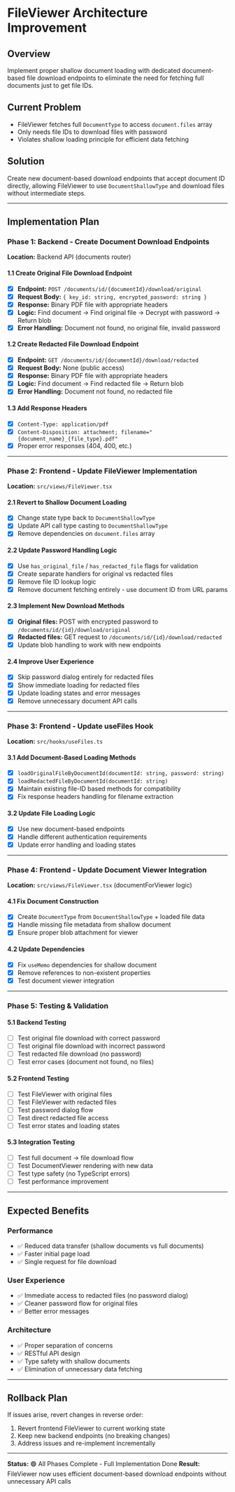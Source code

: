 # FileViewer Architecture Improvement

## Overview
Implement proper shallow document loading with dedicated document-based file download endpoints to eliminate the need for fetching full documents just to get file IDs.

## Current Problem
- FileViewer fetches full `DocumentType` to access `document.files` array
- Only needs file IDs to download files with password
- Violates shallow loading principle for efficient data fetching

## Solution
Create new document-based download endpoints that accept document ID directly, allowing FileViewer to use `DocumentShallowType` and download files without intermediate steps.

---

## Implementation Plan

### Phase 1: Backend - Create Document Download Endpoints
**Location:** Backend API (documents router)

#### 1.1 Create Original File Download Endpoint
- [x] **Endpoint:** `POST /documents/id/{documentId}/download/original`
- [x] **Request Body:** `{ key_id: string, encrypted_password: string }`
- [x] **Response:** Binary PDF file with appropriate headers
- [x] **Logic:** Find document → Find original file → Decrypt with password → Return blob
- [x] **Error Handling:** Document not found, no original file, invalid password

#### 1.2 Create Redacted File Download Endpoint  
- [x] **Endpoint:** `GET /documents/id/{documentId}/download/redacted`
- [x] **Request Body:** None (public access)
- [x] **Response:** Binary PDF file with appropriate headers
- [x] **Logic:** Find document → Find redacted file → Return blob
- [x] **Error Handling:** Document not found, no redacted file

#### 1.3 Add Response Headers
- [x] `Content-Type: application/pdf`
- [x] `Content-Disposition: attachment; filename="{document_name}_{file_type}.pdf"`
- [x] Proper error responses (404, 400, etc.)

---

### Phase 2: Frontend - Update FileViewer Implementation
**Location:** `src/views/FileViewer.tsx`

#### 2.1 Revert to Shallow Document Loading
- [x] Change state type back to `DocumentShallowType`
- [x] Update API call type casting to `DocumentShallowType`
- [x] Remove dependencies on `document.files` array

#### 2.2 Update Password Handling Logic
- [x] Use `has_original_file` / `has_redacted_file` flags for validation
- [x] Create separate handlers for original vs redacted files
- [x] Remove file ID lookup logic
- [x] Remove document fetching entirely - use document ID from URL params

#### 2.3 Implement New Download Methods
- [x] **Original files:** POST with encrypted password to `/documents/id/{id}/download/original`
- [x] **Redacted files:** GET request to `/documents/id/{id}/download/redacted`
- [x] Update blob handling to work with new endpoints

#### 2.4 Improve User Experience
- [x] Skip password dialog entirely for redacted files
- [x] Show immediate loading for redacted files
- [x] Update loading states and error messages
- [x] Remove unnecessary document API calls

---

### Phase 3: Frontend - Update useFiles Hook
**Location:** `src/hooks/useFiles.ts`

#### 3.1 Add Document-Based Loading Methods
- [x] `loadOriginalFileByDocumentId(documentId: string, password: string)`
- [x] `loadRedactedFileByDocumentId(documentId: string)`
- [x] Maintain existing file-ID based methods for compatibility
- [x] Fix response headers handling for filename extraction

#### 3.2 Update File Loading Logic
- [x] Use new document-based endpoints
- [x] Handle different authentication requirements
- [x] Update error handling and loading states

---

### Phase 4: Frontend - Update Document Viewer Integration
**Location:** `src/views/FileViewer.tsx` (documentForViewer logic)

#### 4.1 Fix Document Construction
- [x] Create `DocumentType` from `DocumentShallowType` + loaded file data
- [x] Handle missing file metadata from shallow document
- [x] Ensure proper blob attachment for viewer

#### 4.2 Update Dependencies
- [x] Fix `useMemo` dependencies for shallow document
- [x] Remove references to non-existent properties
- [x] Test document viewer integration

---

### Phase 5: Testing & Validation

#### 5.1 Backend Testing
- [ ] Test original file download with correct password
- [ ] Test original file download with incorrect password
- [ ] Test redacted file download (no password)
- [ ] Test error cases (document not found, no files)

#### 5.2 Frontend Testing
- [ ] Test FileViewer with original files
- [ ] Test FileViewer with redacted files
- [ ] Test password dialog flow
- [ ] Test direct redacted file access
- [ ] Test error states and loading states

#### 5.3 Integration Testing
- [ ] Test full document → file download flow
- [ ] Test DocumentViewer rendering with new data
- [ ] Test type safety (no TypeScript errors)
- [ ] Test performance improvement

---

## Expected Benefits

### Performance
- ✅ Reduced data transfer (shallow documents vs full documents)
- ✅ Faster initial page load
- ✅ Single request for file download

### User Experience  
- ✅ Immediate access to redacted files (no password dialog)
- ✅ Cleaner password flow for original files
- ✅ Better error messages

### Architecture
- ✅ Proper separation of concerns
- ✅ RESTful API design
- ✅ Type safety with shallow documents
- ✅ Elimination of unnecessary data fetching

---

## Rollback Plan
If issues arise, revert changes in reverse order:
1. Revert frontend FileViewer to current working state
2. Keep new backend endpoints (no breaking changes)
3. Address issues and re-implement incrementally

---

**Status:** 🟢 All Phases Complete - Full Implementation Done
**Result:** FileViewer now uses efficient document-based download endpoints without unnecessary API calls
